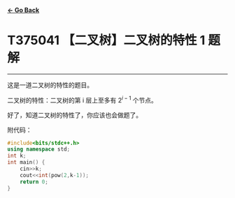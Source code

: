 [**← Go Back**](daiyulong2024.github.io)

# T375041 【二叉树】二叉树的特性 1 题解

---

这是一道二叉树的特性的题目。

二叉树的特性：二叉树的第 i 层上至多有 2$^{i-1}$ 个节点。

好了，知道二叉树的特性了，你应该也会做题了。

附代码：

```C++
#include<bits/stdc++.h>
using namespace std;
int k;
int main() {
    cin>>k;
    cout<<int(pow(2,k-1));
    return 0;
} 
```

